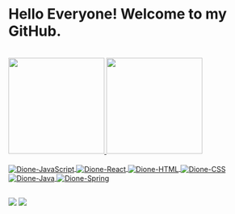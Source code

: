 # Hello Everyone! Welcome to my GitHub.
<br>
<div>
  <a href="https://github.com/DioneDev">
  <img height="190em" src="https://github-readme-stats.vercel.app/api?username=DioneDev&show_icons=true&theme=chartreuse-dark&include_all_commits=true&count_private=true"/>
  <img height="190em" src="https://github-readme-stats.vercel.app/api/top-langs/?username=DioneDev&layout=compact&langs_count=7&theme=chartreuse-dark"/>
</div>
  
<div style="display: inline_block"><br>
  <img align="center" alt="Dione-JavaScript" src="https://img.icons8.com/nolan/54/javascript.png"/>
  <img align="center" alt="Dione-React" src="https://img.icons8.com/color/45/000000/react-native.png"/>
  <img align="center" alt="Dione-HTML" src="https://img.icons8.com/color/50/000000/html-5--v1.png"/>
  <img align="center" alt="Dione-CSS" src="https://img.icons8.com/color/48/000000/css3.png"/>
  <img align="center" alt="Dione-Java" src="https://img.icons8.com/color/54/000000/java-coffee-cup-logo--v1.png"/>
  <img align="center" alt="Dione-Spring" src="https://img.icons8.com/color/48/000000/spring-logo.png"/>    
</div>
  
## 
  
<div>
  <a href="https://www.linkedin.com/in/dionedev" target="_blank"><img src="https://img.shields.io/badge/-LinkedIn-%230077B5?style=for-the-badge&logo=linkedin&logoColor=white"       target="_blank"></a>
  <a href="https://www.instagram.com/dione.dev" target="_blank"><img src="https://img.shields.io/badge/-Instagram-%23E4405F?style=for-the-badge&logo=instagram&logoColor=white"       target="_blank"></a> 
 </div>
